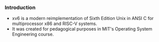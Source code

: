 ### Introduction

* xv6 is a modern reimplementation of Sixth Edition Unix in ANSI C for multiprocessor x86 and RISC-V systems. 
* It was created for pedagogical purposes in MIT's Operating System Engineering course.
